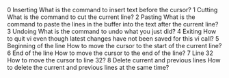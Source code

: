 0 Inserting
What is the command to insert text before the cursor?
1 Cutting
What is the command to cut the current line?
2 Pasting
What is the command to paste the lines in the buffer into the text after the current line?
3 Undoing
What is the command to undo what you just did?
4 Exiting
How to quit vi even though latest changes have not been saved for this vi call?
5 Beginning of the line
How to move the cursor to the start of the current line?
6 End of the line
How to move the cursor to the end of the line?
7 Line 32
How to move the cursor to line 32?
8 Delete current and previous lines
How to delete the current and previous lines at the same time?